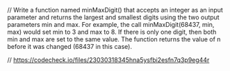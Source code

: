 // Write a function named minMaxDigit() that accepts an integer as an input parameter and returns the largest and smallest digits using the two output parameters min and max. For example, the call minMaxDigit(68437, min, max) would set min to 3 and max to 8. If there is only one digit, then both min and max are set to the same value. The function returns the value of n before it was changed (68437 in this case).

// https://codecheck.io/files/23030318345hna5ysfbi2esfn7q3p9eg44r
